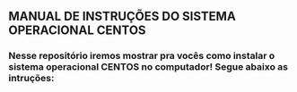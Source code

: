 ## MANUAL DE INSTRUÇÕES DO SISTEMA OPERACIONAL CENTOS

### Nesse repositório iremos mostrar pra vocês como instalar o sistema operacional CENTOS no computador! Segue abaixo as intruções: